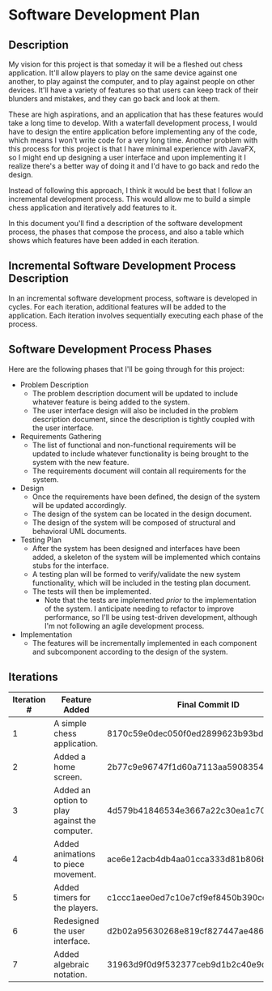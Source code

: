 # Software Development Plan

## Description

My vision for this project is that someday it will be a fleshed out chess application. 
It'll allow players to play on the same device against one another, to play against the computer, and to play against people on other devices.
It'll have a variety of features so that users can keep track of their blunders and mistakes, and they can go back and look at them.

These are high aspirations, and an application that has these features would take a long time to develop. 
With a waterfall development process, I would have to design the entire application before implementing any of the code, which means I won't write code for a very long time.
Another problem with this process for this project is that I have minimal experience with JavaFX, so I might end up designing a user interface and upon implementing it I realize there's a better way of doing it and I'd have to go back and redo the design.

Instead of following this approach, I think it would be best that I follow an incremental development process. 
This would allow me to build a simple chess application and iteratively add features to it.

In this document you'll find a description of the software development process, the phases that compose the process, and also a table which shows which features have been added in each iteration.

## Incremental Software Development Process Description
In an incremental software development process, software is developed in cycles. 
For each iteration, additional features will be added to the application. 
Each iteration involves sequentially executing each phase of the process.

## Software Development Process Phases
Here are the following phases that I'll be going through for this project:
 - Problem Description
   - The problem description document will be updated to include whatever feature is being added to the system.
   - The user interface design will also be included in the problem description document, since the description is tightly coupled with the user interface.
 - Requirements Gathering
   - The list of functional and non-functional requirements will be updated to include whatever functionality is being brought to the system with the new feature.
   - The requirements document will contain all requirements for the system.
 - Design
   - Once the requirements have been defined, the design of the system will be updated accordingly. 
   - The design of the system can be located in the design document.
   - The design of the system will be composed of structural and behavioral UML documents.
 - Testing Plan
   - After the system has been designed and interfaces have been added, a skeleton of the system will be implemented which contains stubs for the interface.
   - A testing plan will be formed to verify/validate the new system functionality, which will be included in the testing plan document.
   - The tests will then be implemented.
     - Note that the tests are implemented *prior* to the implementation of the system.
     I anticipate needing to refactor to improve performance, so I'll be using test-driven development, although I'm not following an agile development process.
 - Implementation
   - The features will be incrementally implemented in each component and subcomponent according to the design of the system.

## Iterations

| Iteration # | Feature Added                                 | Final Commit ID                          |
|-------------|-----------------------------------------------|------------------------------------------|
| 1           | A simple chess application.                   | 8170c59e0dec050f0ed2899623b93bd35de7a3f9 |
| 2           | Added a home screen.                          | 2b77c9e96747f1d60a7113aa59083541477f9af0 |
| 3           | Added an option to play against the computer. | 4d579b41846534e3667a22c30ea1c709395fb77e |
| 4           | Added animations to piece movement.           | ace6e12acb4db4aa01cca333d81b806bd42b6f46 |
| 5           | Added timers for the players.                 | c1ccc1aee0ed7c10e7cf9ef8450b390ccbc32474 |
| 6           | Redesigned the user interface.                | d2b02a95630268e819cf827447ae486555fc9295 |
| 7           | Added algebraic notation.                     | 31963d9f0d9f532377ceb9d1b2c40e9d44f7aa17 |